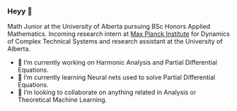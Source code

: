 ### Heyy 👋

Math Junior at the University of Alberta pursuing BSc Honors Applied Mathematics. Incoming research intern at [Max Planck Institute](https://www.mpi-magdeburg.mpg.de/2316/en) for Dynamics of Complex Technical Systems and research assistant at the University of Alberta.

- 🔭 I’m currently working on Harmonic Analysis and Partial Differential Equations.
- 🌱 I’m currently learning Neural nets used to solve Partial Differential Equations.
- 👯 I’m looking to collaborate on anything related in Analysis or Theoretical Machine Learning.

